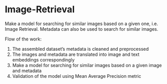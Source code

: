 # Image-Retrieval

Make a model for searching for similar images based on a given one, i.e. Image Retrieval. Metadata can also be used to search for similar images.

Flow of the work:
1. The assembled dataset’s metadata is cleaned and preprocessed
2. The images and metadata are translated into image and text embeddings correspondingly
3. Make a model for searching for similar images based on a given image and metadata
4. Validation of the model using Mean Average Precision metric
